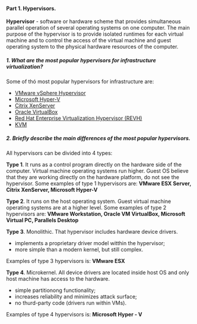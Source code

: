 #### Part 1. Hypervisors.
**Hypervisor** - software or hardware scheme that provides simultaneous parallel operation of several operating systems on one computer.
The main purpose of the hypervisor is to provide isolated runtimes for each virtual machine and to control the access of the virtual machine and guest operating system to the physical hardware resources of the computer.
##### 1. What are the most popular hypervisors for infrastructure virtualization?
Some of thó most popular hypervisors for infrastructure are:
* [VMware vSphere Hypervisor](https://www.vmware.com/ru/products/vsphere-hypervisor.html)
* [Microsoft Hyper-V](https://docs.microsoft.com/ru-ru/virtualization/hyper-v-on-windows/about/)
* [Citrix XenServer](https://www.citrix.com/ru-ru/products/citrix-hypervisor/)
* [Oracle VirtualBox](https://www.virtualbox.org/)
* [Red Hat Enterprise Virtualization Hypervisor (REVH)](https://www.redhat.com/en/technologies/virtualization/enterprise-virtualization)
* [KVM](https://www.linux-kvm.org/page/Main_Page)

##### 2. Briefly describe the main differences of the most popular hypervisors.
All hypervisors can be divided into 4 types:

**Type 1**. It runs as a control program directly on the hardware side of the computer. Virtual machine operating systems run higher.
Guest OS believe that they are working directly on the hardware platform, do not see the hypervisor.
Some examples of type 1 hypervisors are: **VMware ESX Server, Citrix XenServer, Microsoft Hyper-V** 

**Type 2**. It runs on the host operating system. Guest virtual machine operating systems are at a higher level.
Some examples of type 2 hypervisors are: **VMware Workstation, Oracle VM VirtualBox, Microsoft Virtual PC, Parallels Desktop** 

**Type 3**. Monolithic. That hypervisor includes hardware device drivers.
- implements a proprietary driver model witthin the hypervisor;
- more simple than a modern kernel, but still complex.

Examples of type 3 hypervisors is: **VMware ESX**

**Type 4**. Microkernel. All device drivers are located inside host OS and only host machine has access to the hardware.
* simple partitionong functionality;
* increases reliability and minimizes attack surface;
* no thurd-party code (drivers run within VMs).

Examples of type 4 hypervisors is: **Microsoft Hyper - V**
